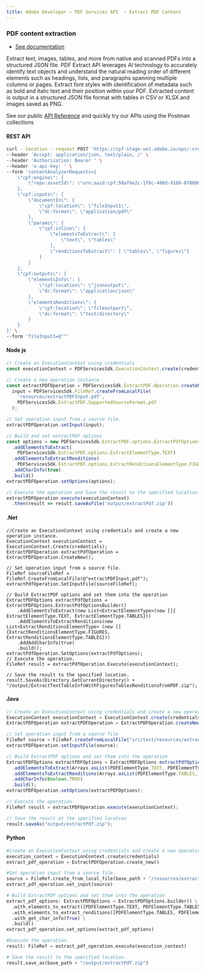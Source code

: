 ```yaml
---
title: Adobe Developer — PDF Services API  — Extract PDF Content
---
```


<TextBlock slots="heading, buttons, text, text1" theme="dark" hasCodeBlock className="bgBlue link linking"/>

### PDF content extraction

- [See documentation](/document-services/docs/overview/pdf-services-api/howtos/extract-pdf/)

Extract text, images, tables, and more from native and scanned PDFs into a structured JSON file. PDF Extract API leverages AI technology to accurately identify text objects and understand the natural reading order of different elements such as headings, lists, and paragraphs spanning multiple columns or pages. Extract font styles with identification of metadata such as bold and italic text and their position within your PDF. Extracted content is output in a structured JSON file format with tables in CSV or XLSX and images saved as PNG.

See our public [API Reference](https://www.adobe.com/go/dcsdk_APIdocs) and quickly try our APIs using the Postman collections

<CodeBlock slots="heading, code" repeat="5" languages="curl, js,.net, Java" />

#### REST API

```bash
curl --location --request POST 'https://cpf-stage-ue1.adobe.io/ops/:create' \
--header 'Accept: application/json, text/plain, /' \
--header 'Authorization: Bearer ' \
--header 'x-api-key: ' \
--form 'contentAnalyzerRequests={
    \"cpf:engine\": {
        \"repo:assetId\": \"urn:aaid:cpf:58af6e2c-1f0c-400d-9188-078000185695\"
    },
    \"cpf:inputs\": {
        \"documentIn\": {
            \"cpf:location\": \"fileInput1\",
            \"dc:format\": \"application/pdf\"
        },
        \"params\": {
            \"cpf:inline\": {
                \"elementsToExtract\": [
                    \"text\", \"tables\"
                ],
                \"renditionsToExtract\": [ \"tables\", \"figures\"]
            }
        }
    },
    \"cpf:outputs\": {
        \"elementsInfo\": {
            \"cpf:location\": \"jsonoutput\",
            \"dc:format\": \"application/json\"
        },
        \"elementsRenditions\": {
            \"cpf:location\": \"fileoutpart\",
            \"dc:format\": \"text/directory\"
        }
    }
}' \
--form 'fileInput1=@""'
```

#### Node js

```js
// Create an ExecutionContext using credentials
const executionContext = PDFServicesSdk.ExecutionContext.create(credentials);

// Create a new operation instance.
const extractPDFOperation = PDFServicesSdk.ExtractPDF.Operation.createNew(),
  input = PDFServicesSdk.FileRef.createFromLocalFile(
    'resources/extractPDFInput.pdf',
    PDFServicesSdk.ExtractPDF.SupportedSourceFormat.pdf
  );

// Set operation input from a source file.
extractPDFOperation.setInput(input);

// Build and set extractPDF options
const options = new PDFServicesSdk.ExtractPDF.options.ExtractPdfOptions.Builder()
  .addElementsToExtract(
    PDFServicesSdk.ExtractPDF.options.ExtractElementType.TEXT)
  .addElementsToExtractRenditions(
    PDFServicesSdk.ExtractPDF.options.ExtractRenditionsElementType.FIGURES)
  .addCharInfo(true)
  .build()
extractPDFOperation.setOptions(options);

// Execute the operation and Save the result to the specified location.
extractPDFOperation.execute(executionContext)
  .then(result => result.saveAsFile('output/extractPdf.zip'))
```

#### .Net

```clike
//Create an ExecutionContext using credentials and create a new operation instance.
ExecutionContext executionContext = ExecutionContext.Create(credentials);
ExtractPDFOperation extractPdfOperation = ExtractPDFOperation.CreateNew();

// Set operation input from a source file.
FileRef sourceFileRef = FileRef.CreateFromLocalFile(@"extractPDFInput.pdf");
extractPdfOperation.SetInputFile(sourceFileRef);

// Build ExtractPDF options and set them into the operation
ExtractPDFOptions extractPdfOptions = ExtractPDFOptions.ExtractPdfOptionsBuilder()
    .AddElementsToExtract(new List<ExtractElementType>(new []{ ExtractElementType.TEXT, ExtractElementType.TABLES}))
    .AddElementsToExtractRenditions(new List<ExtractRenditionsElementType> (new []{ExtractRenditionsElementType.FIGURES, ExtractRenditionsElementType.TABLES}))
    .AddAddCharInfo(true)
    .build();
extractPdfOperation.SetOptions(extractPdfOptions);
// Execute the operation.
FileRef result = extractPdfOperation.Execute(executionContext);

// Save the result to the specified location.
result.SaveAs(Directory.GetCurrentDirectory() + "/output/ExtractTextTableInfoWithFiguresTablesRenditionsFromPDF.zip");
```

#### Java

```javascript
// Create an ExecutionContext using credentials and create a new operation instance
ExecutionContext executionContext = ExecutionContext.create(credentials);
ExtractPDFOperation extractPDFOperation = ExtractPDFOperation.createNew();

// Set operation input from a source file
FileRef source = FileRef.createFromLocalFile("src/test/resources/extractPdfInput.pdf");
extractPDFOperation.setInputFile(source);

// Build ExtractPDF options and set them into the operation
ExtractPDFOptions extractPDFOptions = ExtractPDFOptions.extractPdfOptionsBuilder()
  .addElementsToExtract(Arrays.asList(PDFElementType.TEXT, PDFElementType.TABLES))
  .addElementsToExtractRenditions(Arrays.asList(PDFElementType.TABLES, PDFElementType.FIGURES))
  .addCharInfo(Boolean.TRUE)
  .build();
extractPDFOperation.setOptions(extractPDFOptions);

// Execute the operation
FileRef result = extractPDFOperation.execute(executionContext);

// Save the result at the specified location
result.saveAs("output/extractPdf.zip");
```

#### Python

```py
#Create an ExecutionContext using credentials and create a new operation instance.
execution_context = ExecutionContext.create(credentials)
extract_pdf_operation = ExtractPDFOperation.create_new()

#Set operation input from a source file.
source = FileRef.create_from_local_file(base_path + "/resources/extractPdfInput.pdf")
extract_pdf_operation.set_input(source)

# Build ExtractPDF options and set them into the operation
extract_pdf_options: ExtractPDFOptions = ExtractPDFOptions.builder() \
  .with_elements_to_extract([PDFElementType.TEXT, PDFElementType.TABLES]) \
  .with_elements_to_extract_renditions([PDFElementType.TABLES, PDFElementType.FIGURES]) \
  .with_get_char_info(True) \
  .build()
extract_pdf_operation.set_options(extract_pdf_options)

#Execute the operation.
result: FileRef = extract_pdf_operation.execute(execution_context)

# Save the result to the specified location.
result.save_as(base_path + "/output/extractPdf.zip")
```